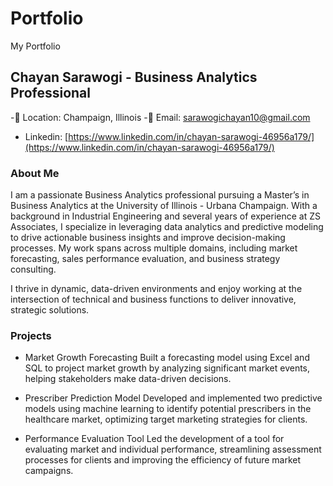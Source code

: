 # Portfolio
My Portfolio

## Chayan Sarawogi - Business Analytics Professional
-📍 Location: Champaign, Illinois
-📧 Email: [sarawogichayan10@gmail.com](sarawogichayan10@gmail.com)
- Linkedin: [https://www.linkedin.com/in/chayan-sarawogi-46956a179/](https://www.linkedin.com/in/chayan-sarawogi-46956a179/)

### About Me
I am a passionate Business Analytics professional pursuing a Master’s in Business Analytics at the University of Illinois - Urbana Champaign. With a background in Industrial Engineering and several years of experience at ZS Associates, I specialize in leveraging data analytics and predictive modeling to drive actionable business insights and improve decision-making processes. My work spans across multiple domains, including market forecasting, sales performance evaluation, and business strategy consulting.

I thrive in dynamic, data-driven environments and enjoy working at the intersection of technical and business functions to deliver innovative, strategic solutions.

### Projects
- Market Growth Forecasting
Built a forecasting model using Excel and SQL to project market growth by analyzing significant market events, helping stakeholders make data-driven decisions.

- Prescriber Prediction Model
Developed and implemented two predictive models using machine learning to identify potential prescribers in the healthcare market, optimizing target marketing strategies for clients.

- Performance Evaluation Tool
Led the development of a tool for evaluating market and individual performance, streamlining assessment processes for clients and improving the efficiency of future market campaigns. 
